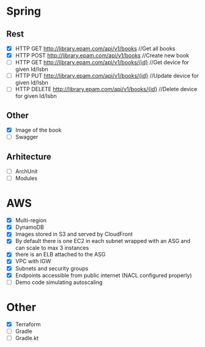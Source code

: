 # Spring
## Rest
*[x] HTTP GET http://library.epam.com/api/v1/books //Get all books
*[x] HTTP POST http://library.epam.com/api/v1/books //Create new book
*[ ] HTTP GET http://library.epam.com/api/v1/books/{id} //Get device for given Id/Isbn
*[ ] HTTP PUT http://library.epam.com/api/v1/books/{id} //Update device for given Id/Isbn
*[ ] HTTP DELETE http://library.epam.com/api/v1/books/{id} //Delete device for given Id/Isbn

## Other
*[x] Image of the book
*[ ] Swagger

## Arhitecture
*[ ] ArchUnit
*[ ] Modules

# AWS
*[x] Multi-region
*[x] DynamoDB
*[x] Images stored in S3 and served by CloudFront
*[x] By default there is one EC2 in each subnet wrapped with an ASG and can scale to max 3 instances
*[x] there is an ELB attached to the ASG
*[x] VPC with IGW
*[x] Subnets and security groups
*[x] Endpoints accessible from public internet (NACL configured properly)
*[ ] Demo code simulating autoscaling

# Other
*[x] Terraform
*[ ] Gradle
*[ ] Gradle.kt
